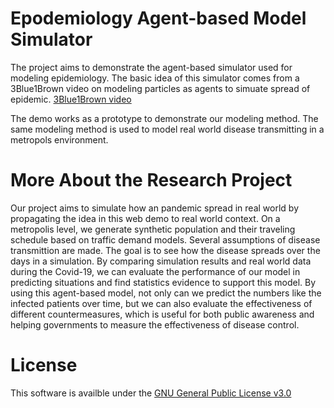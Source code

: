 # Epodemiology Agent-based Model Simulator
The project aims to demonstrate the agent-based simulator used for modeling epidemiology. The basic idea of this simulator comes from a 3Blue1Brown video on modeling particles as agents to simuate spread of epidemic. [3Blue1Brown video](https://www.youtube.com/watch?time_continue=3&v=gxAaO2rsdIs&feature=emb_logo)

The demo works as a prototype to demonstrate our modeling method. The same modeling method is used to model real world disease transmitting in a metropols environment.

# More About the Research Project

Our project aims to simulate how an pandemic spread in real world by propagating the idea in this web demo to real world context. On a metropolis level, we generate synthetic population and their traveling schedule based on traffic demand models. Several assumptions of disease transmittion are made. The goal is to see how the disease spreads over the days in a simulation. By comparing simulation results and real world data during the Covid-19, we can evaluate the performance of our model in predicting situations and find statistics evidence to support this model. By using this agent-based model, not only can we predict the numbers like the infected patients over time, but we can also evaluate the effectiveness of different countermeasures, which is useful for both public awareness and helping governments to measure the effectiveness of disease control.

# License
This software is availble under the [GNU General Public License v3.0](https://www.markdownguide.org/cheat-sheet/)